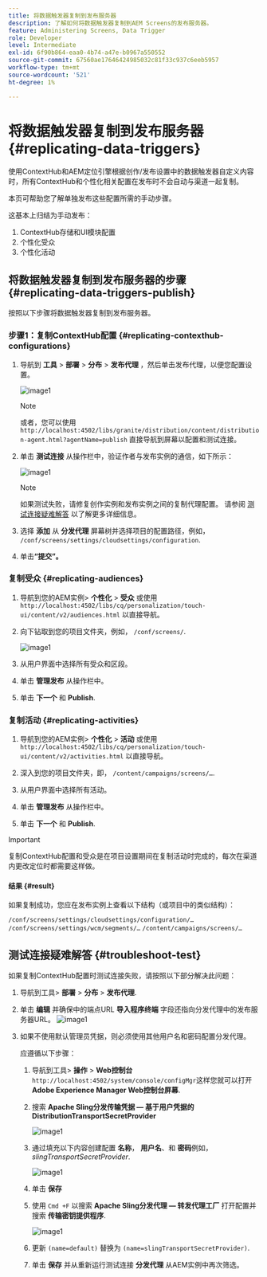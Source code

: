 ```yaml
---
title: 将数据触发器复制到发布服务器
description: 了解如何将数据触发器复制到AEM Screens的发布服务器。
feature: Administering Screens, Data Trigger
role: Developer
level: Intermediate
exl-id: 6f90b864-eaa0-4b74-a47e-b0967a550552
source-git-commit: 67560ae17646424985032c81f33c937c6eeb5957
workflow-type: tm+mt
source-wordcount: '521'
ht-degree: 1%

---
```


# 将数据触发器复制到发布服务器 {#replicating-data-triggers}

使用ContextHub和AEM定位引擎根据创作/发布设置中的数据触发器自定义内容时，所有ContextHub和个性化相关配置在发布时不会自动与渠道一起复制。

本页可帮助您了解单独发布这些配置所需的手动步骤。

这基本上归结为手动发布：

1. ContextHub存储和UI模块配置
1. 个性化受众
1. 个性化活动

## 将数据触发器复制到发布服务器的步骤 {#replicating-data-triggers-publish}

按照以下步骤将数据触发器复制到发布服务器。

### 步骤1：复制ContextHub配置 {#replicating-contexthub-configurations}

1. 导航到 **工具** > **部署** > **分布** > **发布代理** ，然后单击发布代理，以便您配置设置。

   ![image1](/help/user-guide/assets/replicating-triggers/replicating-triggers1.png)

   >[!NOTE]
   >
   >或者，您可以使用 `http://localhost:4502/libs/granite/distribution/content/distribution-agent.html?agentName=publish` 直接导航到屏幕以配置和测试连接。

1. 单击 **测试连接** 从操作栏中，验证作者与发布实例的通信，如下所示：

   ![image1](/help/user-guide/assets/replicating-triggers/replicating-triggers2.png)

   >[!NOTE]
   >
   >如果测试失败，请修复创作实例和发布实例之间的复制代理配置。 请参阅 [测试连接疑难解答](/help/user-guide/replicating-data-triggers.md#troubleshoot-test) 以了解更多详细信息。

1. 选择 **添加** 从 **分发代理** 屏幕树并选择项目的配置路径，例如， `/conf/screens/settings/cloudsettings/configuration`.

1. 单击&#x200B;**“提交”。**

### 复制受众 {#replicating-audiences}

1. 导航到您的AEM实例> **个性化** > **受众** 或使用 `http://localhost:4502/libs/cq/personalization/touch-ui/content/v2/audiences.html` 以直接导航。

1. 向下钻取到您的项目文件夹，例如， `/conf/screens/`.

   ![image1](/help/user-guide/assets/replicating-triggers/replicating-triggers10.png)

1. 从用户界面中选择所有受众和区段。

1. 单击 **管理发布** 从操作栏中。

1. 单击 **下一个** 和 **Publish**.

### 复制活动  {#replicating-activities}

1. 导航到您的AEM实例> **个性化** > **活动** 或使用 `http://localhost:4502/libs/cq/personalization/touch-ui/content/v2/activities.html` 以直接导航。

1. 深入到您的项目文件夹，即， `/content/campaigns/screens/…`.

1. 从用户界面中选择所有活动。

1. 单击 **管理发布** 从操作栏中。

1. 单击 **下一个** 和 **Publish**.

>[!IMPORTANT]
>
>复制ContextHub配置和受众是在项目设置期间在复制活动时完成的，每次在渠道内更改定位时都需要这样做。

#### 结果 {#result}

如果复制成功，您应在发布实例上查看以下结构（或项目中的类似结构）：

`/conf/screens/settings/cloudsettings/configuration/…`
`/conf/screens/settings/wcm/segments/…`
`/content/campaigns/screens/…`

## 测试连接疑难解答 {#troubleshoot-test}

如果复制ContextHub配置时测试连接失败，请按照以下部分解决此问题：

1. 导航到工具> **部署** > **分布** > **发布代理**.

1. 单击 **编辑** 并确保中的端点URL **导入程序终端** 字段还指向分发代理中的发布服务器URL。
   ![image1](/help/user-guide/assets/replicating-triggers/replicating-triggers9.png)

1. 如果不使用默认管理员凭据，则必须使用其他用户名和密码配置分发代理。

   应遵循以下步骤：

   1. 导航到工具> **操作** > **Web控制台** `http://localhost:4502/system/console/configMgr`这样您就可以打开 **Adobe Experience Manager Web控制台屏幕**.
   1. 搜索 **Apache Sling分发传输凭据 — 基于用户凭据的DistributionTransportSecretProvider**

      ![image1](/help/user-guide/assets/replicating-triggers/replicating-triggers6.png)

   1. 通过填充以下内容创建配置 **名称**， **用户名**、和 **密码**&#x200B;例如， *slingTransportSecretProvider*.

      ![image1](/help/user-guide/assets/replicating-triggers/replicating-triggers7.png)

   1. 单击 **保存**
   1. 使用 `Cmd +F` 以搜索 **Apache Sling分发代理 — 转发代理工厂** 打开配置并搜索 **传输密钥提供程序**.

      ![image1](/help/user-guide/assets/replicating-triggers/replicating-triggers8.png)

   1. 更新 `(name=default)` 替换为 `(name=slingTransportSecretProvider)`.
   1. 单击 **保存** 并从重新运行测试连接 **分发代理** 从AEM实例中再次筛选。
